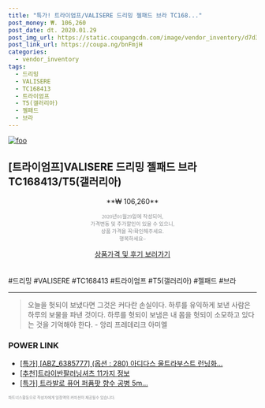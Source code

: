 ```yaml
--- 
title: "특가! 트라이엄프/VALISERE 드리밍 젤패드 브라 TC168..." 
post_money: ₩. 106,260 
post_date: dt. 2020.01.29 
post_img_url: https://static.coupangcdn.com/image/vendor_inventory/d7d3/b723a830f0171a6f8058851af0d9960f6285020ff31732f593081666400a.JPG 
post_link_url: https://coupa.ng/bnFmjH 
categories: 
  - vendor_inventory 
tags: 
  - 드리밍 
  - VALISERE 
  - TC168413 
  - 트라이엄프 
  - T5(갤러리아) 
  - 젤패드 
  - 브라 
--- 
```

[![foo](https://static.coupangcdn.com/image/vendor_inventory/d7d3/b723a830f0171a6f8058851af0d9960f6285020ff31732f593081666400a.JPG)](https://coupa.ng/bnFmjH) 

## [트라이엄프]VALISERE 드리밍 젤패드 브라 TC168413/T5(갤러리아) 
<p style="text-align: center;">**₩ 106,260**</p> 
<p style="text-align: center;"><span style="color: #898c8f; font-family: Georgia,Times,serif; font-size: 0.75em;">2020년01월29일에 작성되어, <br>가격변동 및 추가할인이 있을 수 있으니,<br> 상품 가격을 꼭!확인해주세요.<br>행복하세요~</span> 
</p>	 
<div markdown="0" style="text-align: center;"><a href="https://coupa.ng/bnFmjH" class="btn btn--success">상품가격 및 후기 보러가기</a></div> 
<br><br> 
  #드리밍 #VALISERE #TC168413 #트라이엄프 #T5(갤러리아) #젤패드 #브라 
<hr> 

> 오늘을 헛되이 보냈다면 그것은 커다란 손실이다. 하루를 유익하게 보낸 사람은 하루의 보물을 파낸 것이다. 하루를 헛되이 보냄은 내 몸을 헛되이 소모하고 있다는 것을 기억해야 한다. - 앙리 프레데리크 아미엘 


### POWER LINK

* <a href="https://blog.naver.com/sakai111/221788650573" target="_blank">[특가] [ABZ_6385777] (옵션 : 280) 아디다스 울트라부스트 런닝화...</a>
* <a href="https://blog.naver.com/fasyy4321/221787978514" target="_blank">[추천]트라이반팔러닝셔츠 11가지 정보</a>
* <a href="https://blog.naver.com/sakai111/221787375415" target="_blank">[특가] 트라발로 퓨어 퍼퓸팟 향수 공병 5m...</a>

<span style="color: #898c8f; font-family: Georgia,Times,serif; font-size: 0.55em;">파트너스활동으로 작성자에게 일정액의 커미션이 제공될수 있습니다.</span> 
